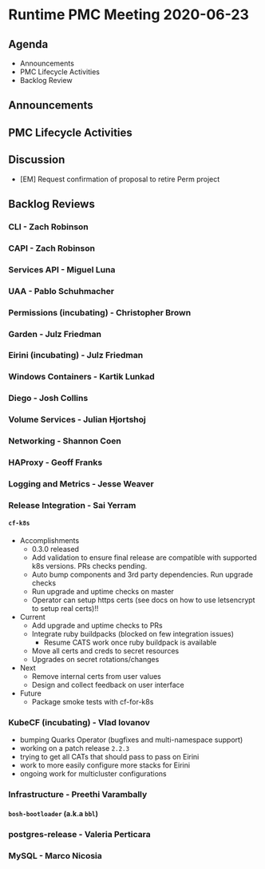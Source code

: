 # Runtime PMC Meeting 2020-06-23

## Agenda

* Announcements
* PMC Lifecycle Activities
* Backlog Review


## Announcements


## PMC Lifecycle Activities


## Discussion

- [EM] Request confirmation of proposal to retire Perm project


## Backlog Reviews

### CLI - Zach Robinson


### CAPI - Zach Robinson


### Services API - Miguel Luna


### UAA - Pablo Schuhmacher


### Permissions (incubating) - Christopher Brown


### Garden - Julz Friedman


### Eirini (incubating) - Julz Friedman


### Windows Containers - Kartik Lunkad


### Diego - Josh Collins


### Volume Services - Julian Hjortshoj


### Networking - Shannon Coen


### HAProxy - Geoff Franks


### Logging and Metrics - Jesse Weaver


### Release Integration - Sai Yerram

#### `cf-k8s`
- Accomplishments
  - 0.3.0 released
  - Add validation to ensure final release are compatible with supported k8s versions. PRs checks pending.
  - Auto bump components and 3rd party dependencies. Run upgrade checks
  - Run upgrade and uptime checks on master
  - Operator can setup https certs (see docs on how to use letsencrypt to setup real certs)!!
- Current
  - Add upgrade and uptime checks to PRs
  - Integrate ruby buildpacks (blocked on few integration issues)
    - Resume CATS work once ruby buildpack is available
  - Move all certs and creds to secret resources
  - Upgrades on secret rotations/changes 
- Next
  - Remove internal certs from user values
  - Design and collect feedback on user interface
- Future
  - Package smoke tests with cf-for-k8s


### KubeCF (incubating) - Vlad Iovanov

- bumping Quarks Operator (bugfixes and multi-namespace support)
- working on a patch release `2.2.3`
- trying to get all CATs that should pass to pass on Eirini
- work to more easily configure more stacks for Eirini
- ongoing work for multicluster configurations

### Infrastructure - Preethi Varambally

#### `bosh-bootloader` (a.k.a `bbl`)


### postgres-release - Valeria Perticara


### MySQL - Marco Nicosia
